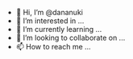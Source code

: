 - 👋 Hi, I’m @dananuki
- 👀 I’m interested in ...
- 🌱 I’m currently learning ...
- 💞️ I’m looking to collaborate on ...
- 📫 How to reach me ...

<!---
dananuki/dananuki is a ✨ special ✨ repository because its `README.md` (this file) appears on your GitHub profile.
You can click the Preview link to take a look at your changes.
--->
